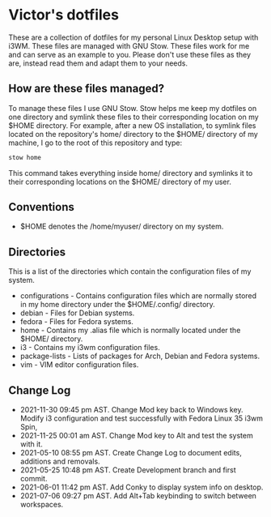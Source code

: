 # Victor's dotfiles
These are a collection of dotfiles for my personal Linux Desktop setup with i3WM.  These files are managed with GNU Stow. These files work for me and can serve as an example to you. Please don't use these files as they are, instead read them and adapt them to your needs.

## How are these files managed?
To manage these files I use GNU Stow. Stow helps me keep my dotfiles on one directory and symlink these files to their corresponding location on my $HOME directory.
For example, after a new OS installation, to symlink files located on the repository's home/ directory to the $HOME/ directory of my machine, I go to the root of this repository and type:

```bash
stow home
```

This command takes everything inside home/ directory and symlinks it to their corresponding locations on the $HOME/ directory of my user.

## Conventions
* $HOME denotes the /home/myuser/ directory on my system.

## Directories
This is a list of the directories which contain the configuration files of my system.
* configurations - Contains configuration files which are normally stored in my home directory under the $HOME/.config/ directory. 
* debian - Files for Debian systems.
* fedora - Files for Fedora systems.
* home - Contains my .alias file which is normally located under the $HOME/ directory.
* i3 - Contains my i3wm configuration files.
* package-lists - Lists of packages for Arch, Debian and Fedora systems.
* vim - VIM editor configuration files.

## Change Log
* 2021-11-30 09:45 pm AST. Change Mod key back to Windows key. Modify i3 configuration and test successfully with Fedora Linux 35 i3wm Spin,
* 2021-11-25 00:01 am AST. Change Mod key to Alt and test the system with it.
* 2021-05-10 08:55 pm AST. Create Change Log to document edits, additions and removals.
* 2021-05-25 10:48 pm AST. Create Development branch and first commit.
* 2021-06-01 11:42 pm AST. Add Conky to display system info on desktop.
* 2021-07-06 09:27 pm AST. Add Alt+Tab keybinding to switch between workspaces.

